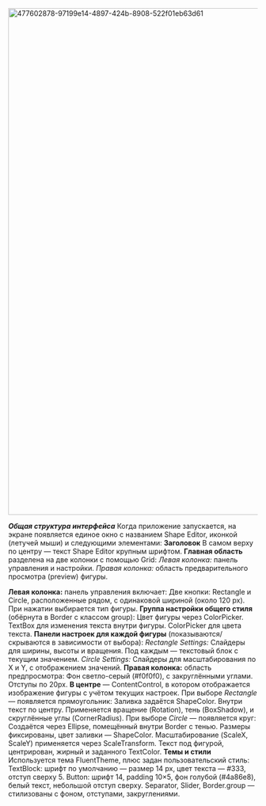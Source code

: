 
<img width="1536" height="1024" alt="477602878-97199e14-4897-424b-8908-522f01eb63d61" src="https://github.com/user-attachments/assets/31c11bba-0d07-4ecb-90e0-6cd5cc46d4ae" />


***Общая структура интерфейса***
        Когда приложение запускается, на экране появляется единое окно с названием Shape Editor, иконкой (летучей мыши) и следующими элементами:
        **Заголовок**
В самом верху по центру — текст Shape Editor крупным шрифтом.
        **Главная область** разделена на две колонки с помощью Grid:
                *Левая колонка:* панель управления и настройки.
                *Правая колонка:* область предварительного просмотра (preview) фигуры.

**Левая колонка:** панель управления включает:
        Две кнопки: Rectangle и Circle, расположенные рядом, с одинаковой шириной (около 120 px). При нажатии выбирается тип фигуры.
**Группа настройки общего стиля** (обёрнута в Border с классом group):
        Цвет фигуры через ColorPicker.
        TextBox для изменения текста внутри фигуры.
        ColorPicker для цвета текста.
**Панели настроек для каждой фигуры** (показываются/скрываются в зависимости от выбора):
        *Rectangle Settings:*
                Слайдеры для ширины, высоты и вращения. Под каждым — текстовый блок с текущим значением.
        *Circle Settings:*
                Слайдеры для масштабирования по X и Y, с отображением значений.
**Правая колонка:** область предпросмотра:
        Фон светло-серый (#f0f0f0), с закруглёнными углами. Отступы по 20px.
**В центре** — ContentControl, в котором отображается изображение фигуры с учётом текущих настроек.
При выборе *Rectangle* — появляется прямоугольник:
        Заливка задаётся ShapeColor. Внутри текст по центру. Применяется вращение (Rotation), тень (BoxShadow), и скруглённые углы (CornerRadius).
При выборе *Circle* — появляется круг:
        Создаётся через Ellipse, помещённый внутри Border с тенью.
        Размеры фиксированы, цвет заливки — ShapeColor.
        Масштабирование (ScaleX, ScaleY) применяется через ScaleTransform.
        Текст под фигурой, центрирован, жирный и заданного TextColor.
**Темы и стили**
Используется тема FluentTheme, плюс задан пользовательский стиль:
        TextBlock: шрифт по умолчанию — размер 14 px, цвет текста — #333, отступ сверху 5.
        Button: шрифт 14, padding 10×5, фон голубой (#4a86e8), белый текст, небольшой отступ сверху.
        Separator, Slider, Border.group — стилизованы с фоном, отступами, закруглениями.
